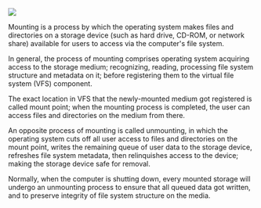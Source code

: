 <img src="https://slideplayer.com/slide/6620225/23/images/35/File+System+Mounting+%28p406%29.jpg">

Mounting is a process by which the operating system makes files and directories on a storage device (such as hard drive, CD-ROM, or network share) available for users to access via the computer's file system.

In general, the process of mounting comprises operating system acquiring access to the storage medium; recognizing, reading, processing file system structure and metadata on it; before registering them to the virtual file system (VFS) component.

The exact location in VFS that the newly-mounted medium got registered is called mount point; when the mounting process is completed, the user can access files and directories on the medium from there.

An opposite process of mounting is called unmounting, in which the operating system cuts off all user access to files and directories on the mount point, writes the remaining queue of user data to the storage device, refreshes file system metadata, then relinquishes access to the device; making the storage device safe for removal.

Normally, when the computer is shutting down, every mounted storage will undergo an unmounting process to ensure that all queued data got written, and to preserve integrity of file system structure on the media. 
